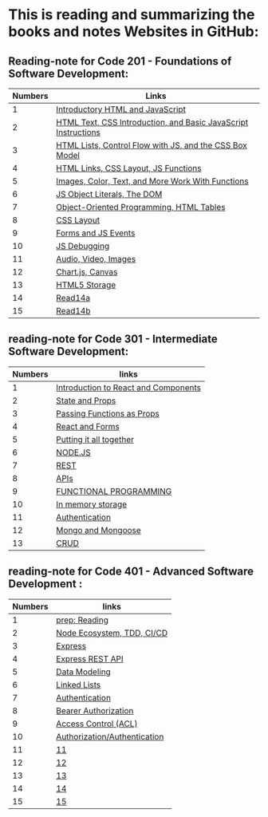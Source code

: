 
# This is reading and summarizing the books and notes Websites in GitHub:




## Reading-note for Code 201 - Foundations of Software Development:

| Numbers | Links|
|------|------|
|  1| [ Introductory HTML and JavaScript](https://saleem-ux.github.io/reading-note/read201/class-01) |
|  2 | [HTML Text, CSS Introduction, and Basic JavaScript Instructions](https://saleem-ux.github.io/reading-note/read201/class-02)|
|  3 | [HTML Lists, Control Flow with JS, and the CSS Box Model](https://saleem-ux.github.io/reading-note/read201/class-03) |
|  4 | [HTML Links, CSS Layout, JS Functions](https://saleem-ux.github.io/reading-note/read201/class-04) |
|  5 | [Images, Color, Text, and More Work With Functions](https://saleem-ux.github.io/reading-note/read201/class-05) |
| 6 | [JS Object Literals, The DOM](https://saleem-ux.github.io/reading-note/read201/class-06)|
| 7| [Object-Oriented Programming, HTML Tables](https://saleem-ux.github.io/reading-note/read201/class-07)|
| 8 | [CSS Layout](https://saleem-ux.github.io/reading-note/read201/class-08)|
|9 | [Forms and JS Events](https://saleem-ux.github.io/reading-note/read201/class-09)|
|10 | [JS Debugging](https://saleem-ux.github.io/reading-note/read201/class-10)|
|11| [Audio, Video, Images](https://saleem-ux.github.io/reading-note/read201/class-11)|
|12 | [Chart.js, Canvas](https://saleem-ux.github.io/reading-note/read201/class-12)|
|13 | [HTML5 Storage](https://saleem-ux.github.io/reading-note/read201/class-13)|
|14 | [Read14a](https://saleem-ux.github.io/reading-note/read201/read-14a)|
|15 | [Read14b](https://saleem-ux.github.io/reading-note/read201/read-14b)|

## reading-note for Code 301 - Intermediate Software Development:

| Numbers | links|
|------|------|
|  1| [Introduction to React and Components](https://saleem-ux.github.io/reading-note/read301/read01) |
|  2 | [State and Props](https://saleem-ux.github.io/reading-note/read301/read02)|
|  3 | [Passing Functions as Props](https://saleem-ux.github.io/reading-note/read301/read03) |
|  4 | [React and Forms](https://saleem-ux.github.io/reading-note/read301/read04) |
|  5 | [Putting it all together](https://saleem-ux.github.io/reading-note/read301/read05) |
| 6 | [NODE.JS](https://saleem-ux.github.io/reading-note/read301/read06)|
| 7| [REST](https://saleem-ux.github.io/reading-note/read301/read07)|
| 8 | [APIs](https://saleem-ux.github.io/reading-note/read301/read08)|
| 9 | [FUNCTIONAL PROGRAMMING](https://saleem-ux.github.io/reading-note/read301/read09)|
| 10 | [In memory storage](https://saleem-ux.github.io/reading-note/read301/read10)|
| 11| [	Authentication](https://saleem-ux.github.io/reading-note/read301/read11)|
| 12 | [Mongo and Mongoose](https://saleem-ux.github.io/reading-note/read301/read12)|
| 13 | [CRUD](https://saleem-ux.github.io/reading-note/read301/read13)|



## reading-note for Code 401 - Advanced Software Development :

| Numbers | links|
|------|------|
|  1 | [prep: Reading](https://saleem-ux.github.io/reading-note/read401/prepwork) |
|  2 | [Node Ecosystem, TDD, CI/CD](https://saleem-ux.github.io/reading-note/read401/read01) |
|  3 | [Express](https://saleem-ux.github.io/reading-note/read401/read02) |
|  4 | [Express REST API](https://saleem-ux.github.io/reading-note/read401/read03) |
|  5 | [Data Modeling](https://saleem-ux.github.io/reading-note/read401/read04) |
| 6 | [Linked Lists](https://saleem-ux.github.io/reading-note/read401/read05)|
| 7| [Authentication](https://saleem-ux.github.io/reading-note/read401/read06)|
| 8 | [Bearer Authorization](https://saleem-ux.github.io/reading-note/read401/read07)|
| 9 | [Access Control (ACL)](https://saleem-ux.github.io/reading-note/read401/read08)|
| 10 | [Authorization/Authentication](https://saleem-ux.github.io/reading-note/read401/read09)|
| 11| [11]()|
| 12 | [12]()|
| 13 | [13]()|
| 14 | [14]()|
| 15 | [15]()|

